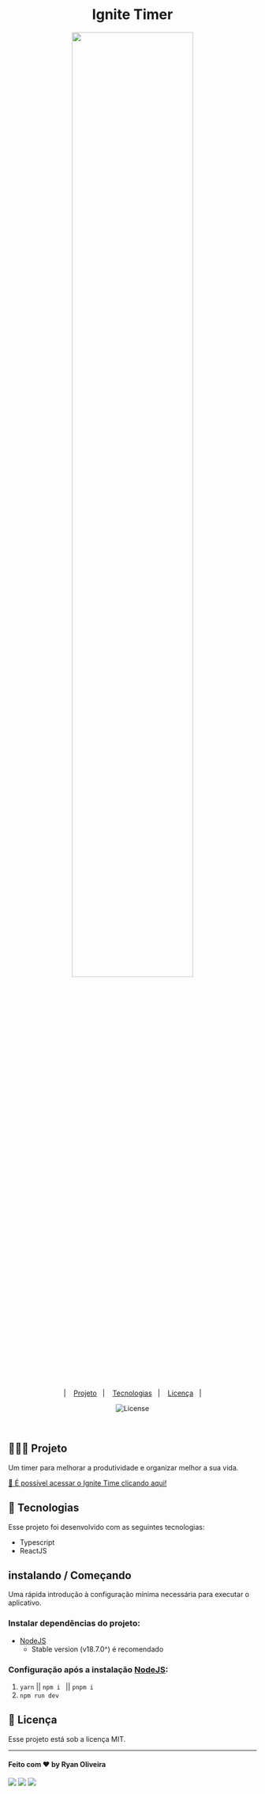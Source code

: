 <h1 align="center"> Ignite Timer </h1>

<p align="center">
  <img src=".github/preview.png" width="70%">
</p>

<p align="center">
  &nbsp;&nbsp;&nbsp;|&nbsp;&nbsp;&nbsp;
      <a href="#-projeto">Projeto</a>&nbsp;&nbsp;&nbsp;|&nbsp;&nbsp;&nbsp;
  <a href="#-tecnologias">Tecnologias</a>&nbsp;&nbsp;&nbsp;|&nbsp;&nbsp;&nbsp;
  <a href="#memo-licença">Licença</a>&nbsp;&nbsp;&nbsp;|&nbsp;&nbsp;&nbsp;
</p>

<p align="center">
  <img alt="License" src="https://img.shields.io/static/v1?label=license&message=MIT&color=49AA26&labelColor=000000">
</p>
<br>

## 👩🏻‍💻 Projeto

<p>
Um timer para melhorar a produtividade e organizar melhor a sua vida.
</p>

[🔗 É possível acessar o Ignite Time clicando aqui!](https://timer.ryanolivr.dev)

## 🚀 Tecnologias

Esse projeto foi desenvolvido com as seguintes tecnologias:

- Typescript
- ReactJS

## instalando / Começando

Uma rápida introdução à configuração mínima necessária para executar o aplicativo.

### Instalar dependências do projeto:

- [NodeJS](https://nodejs.org/)
  - Stable version (v18.7.0^) é recomendado

### Configuração após a instalação [NodeJS](https://nodejs.org/):

1. `yarn` || `npm i ` || `pnpm i`
2. `npm run dev`

## :memo: Licença

Esse projeto está sob a licença MIT.

---

#### Feito com ♥ by Ryan Oliveira

<div>
<p align="left">
<a href="https://www.linkedin.com/in/ryanolivr/" target="_blank"><img src="https://img.shields.io/badge/-LinkedIn-%230077B5?style=for-the-badge&logo=linkedin&logoColor=white" target="_blank"></a>
<a href = "mailto:contato.ryanolivr@outlook.com"><img src="https://img.shields.io/badge/-Gmail-%23333?style=for-the-badge&logo=gmail&logoColor=white" target="_blank"></a>
<a href="https://www.instagram.com/ryanolivrdev/" target="_blank"><img src="https://img.shields.io/badge/-Instagram-%23E4405F?style=for-the-badge&logo=instagram&logoColor=white" target="_blank"></a>
</div>
